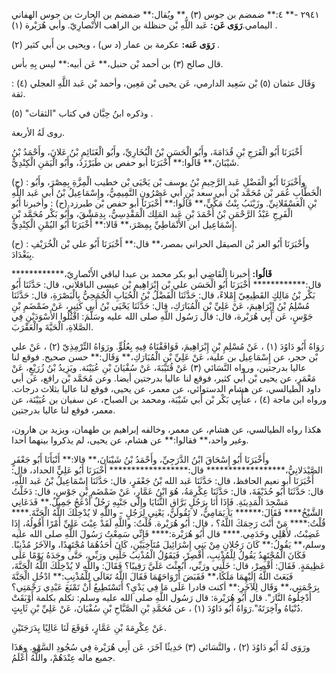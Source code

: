 ٢٩٤١ -** ٤:** ضمضم بن جوس (٣) .** ويُقال:** ضمضم بن الحارث بن جوس الهفاني اليمامي.**رَوَى عَن:** عَبد اللَّهِ بْن حنظلة بن الراهب الأَنْصارِيّ. وأبي هُرَيْرة (١) .

**رَوَى عَنه:** عكرمة بن عمار (د س) ، ويحيى بن أَبي كثير (٢) .

قال صالح (٣) بن أحمد بْن حنبل،** عَن أبيه:** ليس بِهِ بأس.

وَقَال عثمان (٥) بْن سَعِيد الدارمي، عَن يحيى بْن مَعِين، وأحمد بْن عَبد اللَّهِ العجلي (٤) : ثقة.

وذكره ابنُ حِبَّان في كتاب "الثقات" (٥) .

روى لَهُ الأربعة.

أَخْبَرَنَا أَبُو الْفَرَجِ بْنِ قُدَامَةَ، وأَبُو الْحَسَنِ بْنُ الْبُخَارِيِّ، وأَبُو الْغَنَائِمِ بْنُ عَلانَ، وأَحْمَدُ بْنُ شَيْبَانَ،** قَالُوا:** أَخْبَرَنَا أبو حفص بن طَبَرْزَذَ، وأَبُو الْيَمَنِ الْكِنْدِيُّ.

(ح) : وأَخْبَرَنَا أَبُو الْفَضْلِ عَبد الرَّحِيمِ بْنُ يوسف بْن يَحْيَى بْن خطيب الْمِزَّةِ بِمِصْرَ، وأَبُو الْخَطَّابِ عُمَر بْن مُحَمَّد بْن أَبي سعد بْنِ أَبي عَصْرُونٍ التَّمِيمِيُّ، وإِسْمَاعِيلُ بْنُ أَبي عَبد اللَّهِ بْنِ الْعَسْقَلانِيِّ. وزَيْنَبُ بِنْتُ مَكِّيٍّ،** قَالُوا:** أَخْبَرَنَا أبو حفص بْن طبرزد.(ح) : وأخبرنا أَبُو الْفَرِجِ عَبْدُ الرَّحْمَنِ بْنُ أَحْمَدَ بْنِ عَبد المَلِك الْمَقْدِسِيُّ، بِدِمَشْقَ، وأَبُو بَكْر مُحَمَّد بْن إِسْمَاعِيل ابن الأَنْمَاطِيِّ بِمِصْرَ،** قَالا:** أَخْبَرَنَا أَبُو اليُمْنِ الْكِنْدِيُّ.

(ح) : وأَخْبَرَنَا أَبُو العز بْن الصيقل الحراني بمصر،** قال:** أَخْبَرَنَا أَبُو علي بْن الْخُرَيْفِ بِبَغْدَادَ.

**قَالُوا:** أخبرنا الْقَاضِي أبو بكر محمد بن عبدا لباقي الأَنْصارِيّ،************ قال:************ أَخْبَرَنَا أَبُو الْحَسَن علي بْن إِبْرَاهِيم بْن عيسى الباقلاني، قال: حَدَّثَنَا أَبُو بَكْر بْنُ مَالِكٍ القَطِيعِيّ إِمْلاءً، قال: حَدَّثَنَا الْفَضْلُ بْنُ الْحُبَابِ الْجُمَحِيُّ بِالْبَصْرَةِ، قال: حَدَّثَنَا مُسْلِمُ بْنُ إِبْرَاهِيمَ، عَنْ عَلِيِّ بْنِ الْمُبَارَكِ، قال: حَدَّثَنَا يَحْيَى بْنُ أَبي كَثِيرٍ، عَنْ ضَمْضَمِ بْنِ جَوْسٍ، عَن أَبِي هُرَيْرة، قال: قال رَسُول اللَّهِ صلى الله عليه وسَلَّمَ: اقْتُلُوا الأَسْوَدَيْنِ فِي الصَّلاةِ، الْحَيَّةَ والْعَقْرَبَ.

رَوَاهُ أَبُو دَاوُدَ (١) ، عَنْ مُسْلِمِ بْنِ إِبْرَاهِيمَ، فَوَافَقْنَاهُ فِيهِ بِعُلُوٍّ. ورَوَاهُ التِّرْمِذِيّ (٢) ، عَنْ علي بْن حجر، عن إِسْمَاعِيل بن علية، عَنْ عَلِيِّ بْنِ الْمُبَارَكِ،** وَقَال:** حسن صحيح. فوقع لنا عاليا بدرجتين، ورواه النَّسَائي (٣) عَنْ قُتَيْبَةَ، عَنْ سُفْيَانَ بْنِ عُيَيْنَة. ويَزِيدُ بْنُ زُرَيْعٍ، عَنْ مَعْمَرٍ، عن يحيى بْن أَبي كثير، فوقع لنا عاليا بدرجتين أيضا. وعن مُحَمَّد بْن رافع، عَن أبي داود الطيالسي، عن هشام الدستوائي، عن معمر، عن يحيى، فوقع لنا عاليا بثلاث درجات. ورواه ابن ماجة (٤) ، عنأَبِي بَكْر بْن أَبي شَيْبَة، ومحمد بن الصباح، عن سفيان بن عُيَيْنَة، عن معمر، فوقع لنا عاليا بدرجتين.

هكذا رواه الطيالسي، عن هشام، عن معمر، وخالفه إبراهيم بن طهمان، ويزيد بن هارون، وغير واحد،** فقالوا:** عن هشام، عن يحيى، لم يذكروا بينهما أحدا.

وأَخْبَرَنَا أَبُو إِسْحَاقَ ابْنُ الدَّرَجِيِّ، وأَحْمَدُ بْنُ شَيْبَانَ،** قالا:** أَنْبَأَنَا أَبُو جَعْفَرٍ الصَّيْدَلانِيُّ،****************** قال:****************** أَخْبَرَنَا أَبُو عَلِيٍّ الحداد، قال: أَخْبَرَنَا أبو نعيم الحافظ، قال: حَدَّثَنَا عَبد الله بْنُ جَعْفَرٍ، قال: حَدَّثَنَا إِسْمَاعِيلُ بْنُ عَبد اللَّهِ، قال: حَدَّثَنَا أَبُو حُذَيْفَةَ، قال: حَدَّثَنَا عِكْرِمَةُ، هُوَ ابْنُ عَمَّارٍ، عَنْ ضَمْضَمِ بْنِ جَوْسٍ، قال: دَخَلْتُ مَسْجِدَ الْمَدِينَةِ. فَإِذَا أَنَا بِرَجُلٍ بَرَّاقِ الثَّنَايَا وإِلَى جَنْبِهِ رَجُلٌ أَدْعَجُ جَمِيلٌ.** فَدَعَانِي الشَّيْخُ**** فَقَالَ:****** يَا يَمَامِيُّ، لا تَقُولَنَّ، يَعْنِي لِرَجُلٍ - واللَّهِ لا يُدْخِلُكَ اللَّهُ الْجَنَّةَ.**** قُلْتُ:**** مَنْ أَنْتَ رَحِمَكَ اللَّهُ؟ ، قال: أَبُو هُرَيْرة. قُلْتُ: واللَّهِ لَقَدْ عِبْتَ عَلِيِّ أَمْرًا أَقُولُهُ، إِذَا غَضِبْتُ، لأَهْلِي وخَدَمِي.**** قال أَبُو هُرَيْرة:**** فَإِنِّي سَمِعْتُ رَسُولَ اللَّهِ صلى الله عليه وسلم،** يَقُولُ:** كَانَ رَجُلانِ مِنْ بَنِي إِسْرَائِيلَ مُتَآخِيَيْنِ، كَانَ أَحَدُهُمَا مُجْتَهِدًا، والآخَرُ مُذْنِبًا. فَكَانَ الْمُجْتَهِدُ يَقُولُ لِلْمُذْنِبِ، أَقْصِرْ، فَيَقَوُلُ الْمُذْنِبُ خَلِّنِي ورَبِّي، حَتَّى وجَدَهُ يَوْمًا عَلَى عَظِيمَةٍ. فَقَالَ: أَقْصِرْ، قال: خَلِّنِي ورَبِّي، أَبُعِثْتَ عَلَيَّ رَقِيبًا؟ فَقَالَ: واللَّهِ لا يُدْخِلُكَ اللَّهُ الْجَنَّةَ، فَبَعَثَ اللَّهُ إِلَيْهِمَا مَلَكًا،** فَقَبَضَ أَرْوَاحَهُمَا فَقَالَ اللَّهُ تَعَالَى لِلْمُذْنِبِ:** ادْخُلِ الْجَنَّةَ بِرَحْمَتِي،** وَقَال لِلآخَرِ:** أكنت فادرا عَلَى مَا فِي يَدْيِ؟ أَتَسْتَطِيعُ أَنْ تَمْنَعَ عَبْدِي رَحْمَتِي؟ أَدْخِلُوهُ النَّارَ". قال أَبُو هُرَيْرة: قال رَسُول اللَّهِ صلى الله عليه وسلم: تكلم بكلمة أَوْبَقَتْ دُنْيَاهُ وآخِرَتَهُ".رَوَاهُ أَبُو دَاوُدَ (١) ، عن مُحَمَّدِ بْنِ الصَّبَّاحِ بْنِ سُفْيَانَ، عَنْ عَلِيِّ بْنِ ثَابِتٍ.

عَنْ عِكْرِمَةَ بْنِ عَمَّارٍ، فَوَقَعَ لَنَا عَالِيًا بِدَرَجَتَيْنِ.

ورَوَى لَهُ أَبُو دَاوُدَ (٢) ، والنَّسَائي (٣) حَدِيثًا آخَرَ، عَن أَبِي هُرَيْرة فِي سُجُودِ السَّهْوِ. وهَذَا جميع ماله عِنْدَهُمْ، واللَّهُ أَعْلَمُ.